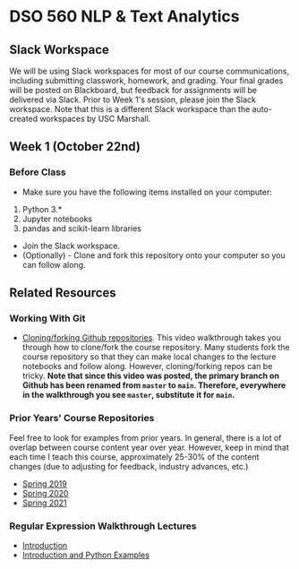 # DSO 560 NLP & Text Analytics

## Slack Workspace
We will be using Slack workspaces for most of our course communications, including submitting classwork, homework, and grading. Your final grades will be posted on Blackboard, but feedback for assignments will be delivered via Slack. Prior to Week 1's session, please join the Slack workspace. Note that this is a different Slack workspace than the auto-created workspaces by USC Marshall.

## Week 1 (October 22nd)

### Before Class
* Make sure you have the following items installed on your computer:
1. Python 3.*
2. Jupyter notebooks
3. pandas and scikit-learn libraries

* Join the Slack workspace.
* (Optionally) - Clone and fork this repository onto your computer so you can follow along.

## Related Resources

### Working With Git
* [Cloning/forking Github repositories](https://www.youtube.com/watch?v=vRxUGhMYHGQ). This video walkthrough takes you through how to clone/fork the course repository. Many students fork the course repository so that they can make local changes to the lecture notebooks and follow along. However, cloning/forking repos can be tricky. **Note that since this video was posted, the primary branch on Github has been renamed from `master` to `main`. Therefore, everywhere in the walkthrough you see `master`, substitute it for `main`.**

### Prior Years' Course Repositories

Feel free to look for examples from prior years. In general, there is a lot of overlap between course content year over year. However, keep in mind that each time I teach this course, approximately 25-30% of the content changes (due to adjusting for feedback, industry advances, etc.)

* [Spring 2019](https://github.com/ychennay/dso-599-text-analytics-nlp)
* [Spring 2020](https://github.com/ychennay/dso-560-nlp-and-text-analytics)
* [Spring 2021](https://github.com/ychennay/dso-560-nlp-text-analytics-SPRING-2021)

### Regular Expression Walkthrough Lectures

* [Introduction](https://f.io/WpAXjcQj)
* [Introduction and Python Examples](https://f.io/ehyqpes9)
